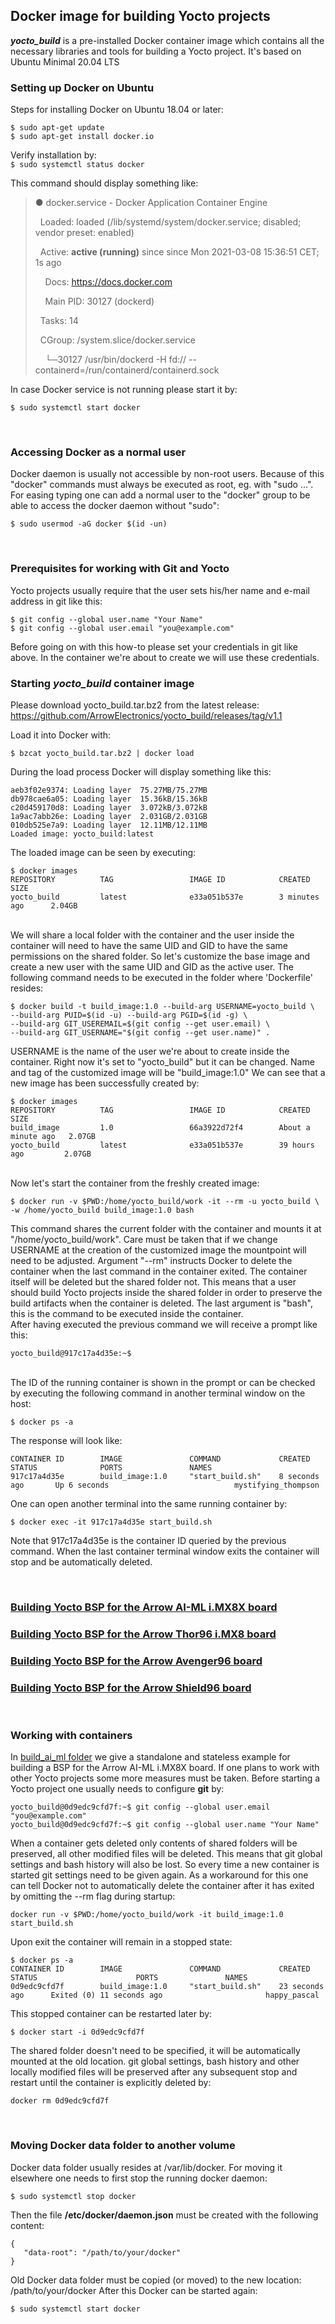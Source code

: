 
## Docker image for building Yocto projects
***yocto_build*** is a pre-installed Docker container image which contains all the necessary libraries and tools for building a Yocto project. It's based on Ubuntu Minimal 20.04 LTS

### Setting up Docker on Ubuntu
Steps for installing Docker on Ubuntu 18.04 or later:
```
$ sudo apt-get update
$ sudo apt-get install docker.io
```

Verify installation by: \
`$ sudo systemctl status docker`

This command should display something like:

> ● docker.service - Docker Application Container Engine
> 
> &nbsp;&nbsp;Loaded: loaded (/lib/systemd/system/docker.service; disabled; vendor preset: enabled)
> 
> &nbsp;&nbsp;Active: **active (running)** since since Mon 2021-03-08 15:36:51 CET; 1s ago
> 
> &nbsp;&nbsp;&nbsp;&nbsp;Docs: https://docs.docker.com
> 
> &nbsp;&nbsp;&nbsp;&nbsp;Main PID: 30127 (dockerd)
> 
> &nbsp;&nbsp;Tasks: 14
> 
> &nbsp;&nbsp;CGroup: /system.slice/docker.service
> 
> &nbsp;&nbsp;&nbsp;&nbsp;└─30127 /usr/bin/dockerd -H fd:// --containerd=/run/containerd/containerd.sock

In case Docker service is not running please start it by:

`$ sudo systemctl start docker`

<br/>

### Accessing Docker as a normal user
Docker daemon is usually not accessible by non-root users. Because of this "docker" commands must always be executed as root, eg. with "sudo ...". For easing typing one can add a normal user to the "docker" group to be able to access the docker daemon without "sudo":
```
$ sudo usermod -aG docker $(id -un)
```
<br/>

### Prerequisites for working with Git and Yocto
Yocto projects usually require that the user sets his/her name and e-mail address in git like this:
```
$ git config --global user.name "Your Name"
$ git config --global user.email "you@example.com"
```
Before going on with this how-to please set your credentials in git like above. In the container we're about to create we will use these credentials.
<br/>

### Starting *yocto_build* container image
Please download yocto_build.tar.bz2 from the latest release: https://github.com/ArrowElectronics/yocto_build/releases/tag/v1.1

Load it into Docker with:
```
$ bzcat yocto_build.tar.bz2 | docker load
```
During the load process Docker will display something like this:
```
aeb3f02e9374: Loading layer  75.27MB/75.27MB
db978cae6a05: Loading layer  15.36kB/15.36kB
c20d459170d8: Loading layer  3.072kB/3.072kB
1a9ac7abb26e: Loading layer  2.031GB/2.031GB
010db525e7a9: Loading layer  12.11MB/12.11MB
Loaded image: yocto_build:latest
```
The loaded image can be seen by executing:
```
$ docker images
REPOSITORY          TAG                 IMAGE ID            CREATED             SIZE
yocto_build         latest              e33a051b537e        3 minutes ago      2.04GB
```
<br/>
We will share a local folder with the container and the user inside the container will need to have the same UID and GID to have the same permissions on the shared folder. So let's customize the base image and create a new user with the same UID and GID as the active user. The following command needs to be executed in the folder where 'Dockerfile' resides:

```
$ docker build -t build_image:1.0 --build-arg USERNAME=yocto_build \
--build-arg PUID=$(id -u) --build-arg PGID=$(id -g) \
--build-arg GIT_USEREMAIL=$(git config --get user.email) \
--build-arg GIT_USERNAME="$(git config --get user.name)" .
```
USERNAME is the name of the user we're about to create inside the container. Right now it's set to "yocto_build" but it can be changed.
Name and tag of the customized image will be "build_image:1.0"
We can see that a new image has been successfully created by:
```
$ docker images
REPOSITORY          TAG                 IMAGE ID            CREATED              SIZE
build_image         1.0                 66a3922d72f4        About a minute ago   2.07GB
yocto_build         latest              e33a051b537e        39 hours ago         2.07GB
```

<br/>
Now let's start the container from the freshly created image:

```
$ docker run -v $PWD:/home/yocto_build/work -it --rm -u yocto_build \
-w /home/yocto_build build_image:1.0 bash
```
This command shares the current folder with the container and mounts it at "/home/yocto_build/work". Care must be taken that if we change USERNAME at the creation of the customized image the mountpoint will need to be adjusted.
Argument "--rm" instructs Docker to delete the container when the last command in the container exited. The container itself will be deleted but the shared folder not. This means that a user should build Yocto projects inside the shared folder in order to preserve the build artifacts when the container is deleted.
The last argument is "bash", this is the command to be executed inside the container.
<br/>
After having executed the previous command we will receive a prompt like this:
```
yocto_build@917c17a4d35e:~$
```
<br/>
The ID of the running container is shown in the prompt or can be checked by executing the following command in another terminal window on the host:

```
$ docker ps -a
```
The response will look like:
```
CONTAINER ID        IMAGE               COMMAND             CREATED             STATUS              PORTS               NAMES
917c17a4d35e        build_image:1.0     "start_build.sh"    8 seconds ago       Up 6 seconds                            mystifying_thompson
```
One can open another terminal into the same running container by:
```
$ docker exec -it 917c17a4d35e start_build.sh
```
Note that 917c17a4d35e is the container ID queried by the previous command.
When the last container terminal window exits the container will stop and be automatically deleted.

<br/>

### [Building Yocto BSP for the Arrow AI-ML i.MX8X board](https://github.com/ArrowElectronics/yocto_build/tree/master/build_ai_ml)


### [Building Yocto BSP for the Arrow Thor96 i.MX8 board](https://github.com/ArrowElectronics/yocto_build/tree/master/build_thor96)


### [Building Yocto BSP for the Arrow Avenger96 board](https://github.com/ArrowElectronics/yocto_build/tree/master/build_av96)


### [Building Yocto BSP for the Arrow Shield96 board](https://github.com/ArrowElectronics/yocto_build/tree/master/build_sd96)

<br/>

### Working with containers
In [build_ai_ml folder](https://github.com/ArrowElectronics/yocto_build/tree/master/build_ai_ml) we give a standalone and stateless example for building a BSP for the Arrow AI-ML i.MX8X board. If one plans to work with other Yocto projects some more measures must be taken.
Before starting a Yocto project one usually needs to configure **git** by:
```
yocto_build@0d9edc9cfd7f:~$ git config --global user.email "you@example.com"
yocto_build@0d9edc9cfd7f:~$ git config --global user.name "Your Name"
```
When a container gets deleted only contents of shared folders will be preserved, all other modified files will be deleted. This means that git global settings and bash history will also be lost. So every time a new container is started git settings need to be given again.
As a workaround for this one can tell Docker not to automatically delete the container after it has exited by omitting the --rm flag during startup:
```
docker run -v $PWD:/home/yocto_build/work -it build_image:1.0 start_build.sh
```
Upon exit the container will remain in a stopped state:
```
$ docker ps -a
CONTAINER ID        IMAGE               COMMAND             CREATED             STATUS                      PORTS               NAMES
0d9edc9cfd7f        build_image:1.0     "start_build.sh"    23 seconds ago      Exited (0) 11 seconds ago                       happy_pascal

```
This stopped container can be restarted later by:
```
$ docker start -i 0d9edc9cfd7f
```
The shared folder doesn't need to be specified, it will be automatically mounted at the old location. git global settings, bash history and other locally modified files will be preserved after any subsequent stop and restart until the container is explicitly deleted by:
```
docker rm 0d9edc9cfd7f
```

<br/>

### Moving Docker data folder to another volume
Docker data folder usually resides at /var/lib/docker. For moving it elsewhere one needs to first stop the running docker daemon:
```
$ sudo systemctl stop docker
```
Then the file **/etc/docker/daemon.json** must be created with the following content:
```
{ 
   "data-root": "/path/to/your/docker" 
}
```
Old Docker data folder must be copied (or moved) to the new location: /path/to/your/docker
After this Docker can be started again:
```
$ sudo systemctl start docker
```
